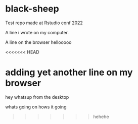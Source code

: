 # black-sheep

Test repo made at Rstudio conf 2022

A line i wrote on my computer.

A line on the browser hellooooo

<<<<<<< HEAD

adding yet another line on my browser
=======
hey whatsup from the desktop


whats going on 
hows it going 
>>>>>>> hehehe
